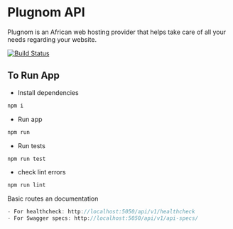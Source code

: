 # Plugnom API

Plugnom is an African web hosting provider that helps take care of all your needs regarding your website.

[![Build Status](https://travis-ci.org/iqans/node-api-starter.svg?branch=master)](https://github.com/Rexfordasamoah51/Plugnom-API.git)

## To Run App

- Install dependencies

```js
npm i
```

- Run app

```js
npm run
```

- Run tests

```js
npm run test
```

- check lint errors

```js
npm run lint
```

Basic routes an documentation

```js
- For healthcheck: http://localhost:5050/api/v1/healthcheck
- For Swagger specs: http://localhost:5050/api/v1/api-specs/
